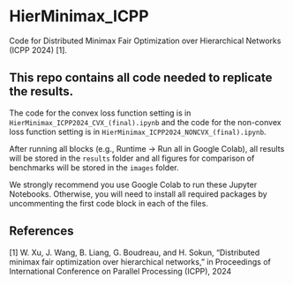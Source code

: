 # HierMinimax_ICPP
Code for Distributed Minimax Fair Optimization over Hierarchical Networks (ICPP 2024) [1].

## This repo contains all code needed to replicate the results.
The code for the convex loss function setting is in `HierMinimax_ICPP2024_CVX_(final).ipynb` and the code for the non-convex loss function setting is in `HierMinimax_ICPP2024_NONCVX_(final).ipynb`.

After running all blocks (e.g., Runtime -> Run all in Google Colab), all results will be stored in the `results` folder and all figures for comparison of benchmarks will be stored in the `images` folder. 

We strongly recommend you use Google Colab to run these Jupyter Notebooks. Otherwise, you will need to install all required packages by uncommenting the first code block in each of the files.

## References
[1] W. Xu, J. Wang, B. Liang, G. Boudreau, and H. Sokun, “Distributed minimax fair optimization over hierarchical networks,” in Proceedings of International Conference on Parallel Processing (ICPP), 2024
